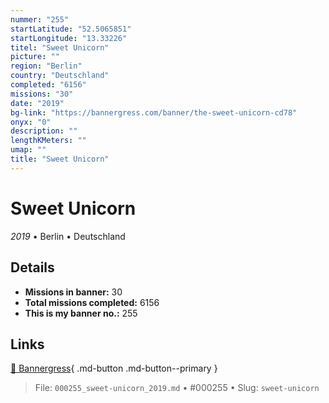 ```yaml
---
nummer: "255"
startLatitude: "52.5065851"
startLongitude: "13.33226"
titel: "Sweet Unicorn"
picture: ""
region: "Berlin"
country: "Deutschland"
completed: "6156"
missions: "30"
date: "2019"
bg-link: "https://bannergress.com/banner/the-sweet-unicorn-cd78"
onyx: "0"
description: ""
lengthKMeters: ""
umap: ""
title: "Sweet Unicorn"
---
```

# Sweet Unicorn

*2019* • Berlin • Deutschland



## Details

- **Missions in banner:** 30
- **Total missions completed:** 6156
- **This is my banner no.:** 255




## Links
[🔗 Bannergress](https://bannergress.com/banner/the-sweet-unicorn-cd78){ .md-button .md-button--primary }



> File: `000255_sweet-unicorn_2019.md` • #000255 • Slug: `sweet-unicorn`
